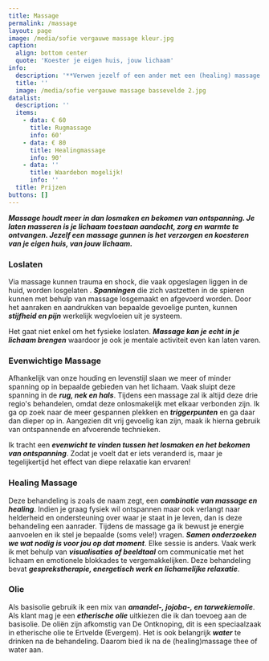 ```yaml
---
title: Massage
permalink: /massage
layout: page
image: /media/sofie vergauwe massage kleur.jpg
caption:
  align: bottom center
  quote: 'Koester je eigen huis, jouw lichaam'
info:
  description: '**Verwen jezelf of een ander met een (healing) massage!**'
  title: ''
  image: /media/sofie vergauwe massage bassevelde 2.jpg
datalist:
  description: ''
  items:
    - data: € 60
      title: Rugmassage
      info: 60'
    - data: € 80
      title: Healingmassage
      info: 90'
    - data: ''
      title: Waardebon mogelijk!
      info: ''
  title: Prijzen
buttons: []
---
```


**_Massage houdt meer in dan losmaken en bekomen van ontspanning. Je laten masseren is je lichaam toestaan aandacht, zorg en warmte te ontvangen. Jezelf een massage gunnen is het verzorgen en koesteren van je eigen huis, van jouw lichaam._**

### Loslaten

Via massage kunnen trauma en shock, die vaak opgeslagen liggen in de huid, worden losgelaten .
**_Spanningen_** die zich vastzetten in de spieren kunnen met behulp van massage losgemaakt en afgevoerd worden.
Door het aanraken en aandrukken van bepaalde gevoelige punten, kunnen **_stijfheid en pijn_** werkelijk wegvloeien uit je systeem. 

Het gaat niet enkel om het fysieke loslaten. **_Massage kan je echt in je lichaam brengen_** waardoor je ook je mentale activiteit even kan laten varen.

### Evenwichtige Massage

 Afhankelijk van onze houding en levenstijl slaan we meer of minder spanning op in bepaalde gebieden van het lichaam. Vaak sluipt deze spanning in de **_rug, nek en hals_**. Tijdens een massage zal ik altijd deze drie regio's behandelen, omdat deze onlosmakelijk met elkaar verbonden zijn. Ik ga op zoek naar de meer gespannen plekken en **_triggerpunten_** en ga daar dan dieper op in. Aangezien dit vrij gevoelig kan zijn, maak ik hierna gebruik van ontspannende en afvoerende technieken.

Ik tracht een **_evenwicht te vinden tussen het losmaken en het bekomen van ontspanning_**. Zodat je voelt dat er iets veranderd is, maar je tegelijkertijd het effect van diepe relaxatie kan ervaren!


### Healing Massage

Deze behandeling is zoals de naam zegt, een **_combinatie van massage en healing_**. Indien je graag fysiek wil ontspannen maar ook verlangt naar helderheid en ondersteuning over waar je staat in je leven, dan is deze behandeling een aanrader. Tijdens de massage ga ik bewust je energie aanvoelen en ik stel je bepaalde (soms vele!) vragen. **_Samen onderzoeken we wat nodig is voor jou op dat moment_**. Elke sessie is anders. Vaak werk ik met behulp van **_visualisaties of beeldtaal_** om communicatie met het lichaam en emotionele blokkades te vergemakkelijken. Deze behandeling bevat **_gesprekstherapie, energetisch werk en lichamelijke relaxatie_**. 
 

### Olie 

Als basisolie gebruik ik een mix van **_amandel-, jojoba-, en tarwekiemolie_**. Als klant mag je  een **_etherische olie_** uitkiezen die ik dan toevoeg aan de basisolie. De oliën zijn afkomstig van De Ontknoping, dit is een speciaalzaak in etherische olie te Ertvelde (Evergem).
Het is ook belangrijk **_water_** te drinken na de behandeling. Daarom bied ik na de (healing)massage thee of water aan. 
